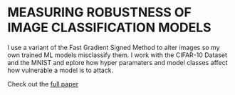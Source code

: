 # MEASURING ROBUSTNESS OF IMAGE CLASSIFICATION MODELS 

I use a variant of the Fast Gradient Signed Method to alter images so my own trained ML models misclassify them. I work with the CIFAR-10 Dataset and the MNIST and eplore how hyper paramaters and model classes affect how vulnerable a model is to attack. 

Check out the [full paper](https://github.com/vs1720/Neural_Attack/blob/main/Attack_NN_paper.pdf)
